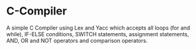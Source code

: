 # C-Compiler
A simple C Compiler using Lex and Yacc which accepts all loops (for and while), IF-ELSE conditions, SWITCH statements, assignment statements,
AND, OR and NOT operators and comparison operators.
